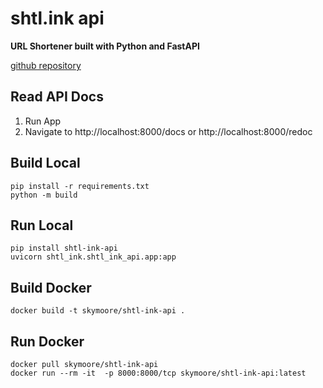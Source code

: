 # shtl.ink api
**URL Shortener built with Python and FastAPI**

[github repository](https://github.com/mskymoore/url_shortener)

## Read API Docs

1. Run App
2. Navigate to http://localhost:8000/docs or http://localhost:8000/redoc

## Build Local
```console
pip install -r requirements.txt
python -m build
```

## Run Local

```console
pip install shtl-ink-api
uvicorn shtl_ink.shtl_ink_api.app:app
```

## Build Docker
```console
docker build -t skymoore/shtl-ink-api .
```

## Run Docker

```console
docker pull skymoore/shtl-ink-api
docker run --rm -it  -p 8000:8000/tcp skymoore/shtl-ink-api:latest
```
